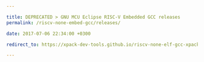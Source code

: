 ```yaml
---

title: DEPRECATED > GNU MCU Eclipse RISC-V Embedded GCC releases
permalink: /riscv-none-embed-gcc/releases/

date: 2017-07-06 22:34:00 +0300

redirect_to: https://xpack-dev-tools.github.io/riscv-none-elf-gcc-xpack/docs/releases/

---
```

